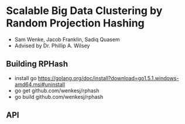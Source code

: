 # Scalable Big Data Clustering by Random Projection Hashing #
+ Sam Wenke, Jacob Franklin, Sadiq Quasem
+ Advised by Dr. Phillip A. Wilsey

## Building RPHash ##

+ install go https://golang.org/doc/install?download=go1.5.1.windows-amd64.msi#uninstall
+ go get github.com/wenkesj/rphash
+ go build github.com/wenkesj/rphash

## API ##